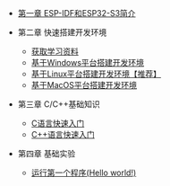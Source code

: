 <!-- docs/_sidebar.md -->

- [第一章 ESP-IDF和ESP32-S3简介](DShanMCU-Mio/ESP-IDF/chapter1.md)

- 第二章 快速搭建开发环境

  - [获取学习资料](DShanMCU-Mio/ESP-IDF/chapter2-1.md)
  - [基于Windows平台搭建开发环境](DShanMCU-Mio/ESP-IDF/chapter2-2.md)
  - [基于Linux平台搭建开发环境【推荐】](DShanMCU-Mio/ESP-IDF/chapter2-3.md)
  - [基于MacOS平台搭建开发环境](DShanMCU-Mio/ESP-IDF/chapter2-4.md)

- 第三章 C/C++基础知识

  - [C语言快速入门](DShanMCU-Mio/ESP-IDF/chapter3-1.md)
  - [C++语言快速入门](DShanMCU-Mio/ESP-IDF/chapter3-2.md)

- 第四章 基础实验

  - [运行第一个程序(Hello world!)](DShanMCU-Mio/ESP-IDF/chapter4-1.md)


